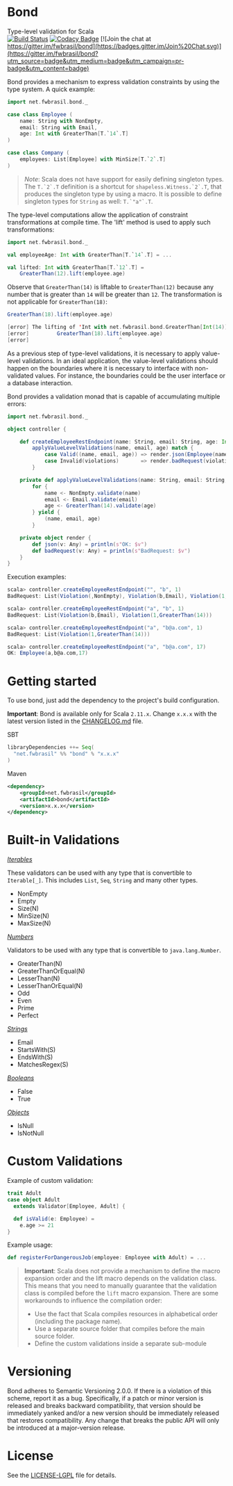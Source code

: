Bond  
====  
Type-level validation for Scala  
[![Build Status](https://secure.travis-ci.org/fwbrasil/bond.png)](http://travis-ci.org/fwbrasil/bond)
[![Codacy Badge](https://www.codacy.com/project/badge/eb4d686ffc7949b48516a806f0e2412c)](https://www.codacy.com/public/fwbrasil/bond)
[![Join the chat at https://gitter.im/fwbrasil/bond](https://badges.gitter.im/Join%20Chat.svg)](https://gitter.im/fwbrasil/bond?utm_source=badge&utm_medium=badge&utm_campaign=pr-badge&utm_content=badge)

Bond provides a mechanism to express validation constraints by using the type system. A quick example:

```scala
import net.fwbrasil.bond._

case class Employee (
    name: String with NonEmpty,
    email: String with Email,
    age: Int with GreaterThan[T.`14`.T]
)

case class Company (
    employees: List[Employee] with MinSize[T.`2`.T]
)
```

> *Note*: Scala does not have support for easily defining singleton types. The ```T.`2`.T``` definition is a shortcut for ```shapeless.Witness.`2`.T```, that produces the singleton type by using a macro. It is possible to define singleton types for `String` as well: ```T.`"a"`.T```.

The type-level computations allow the application of constraint transformations at compile time. The 'lift' method is used to apply such transformations:

```scala
import net.fwbrasil.bond._

val employeeAge: Int with GreaterThan[T.`14`.T] = ...

val lifted: Int with GreaterThan[T.`12`.T] =
    GreaterThan(12).lift(employee.age)
```

Observe that `GreaterThan(14)` is liftable to `GreaterThan(12)` because any number that is greater than `14` will be greater than `12`. The transformation is not applicable for `GreaterThan(18)`:

```scala
GreaterThan(18).lift(employee.age)

[error] The lifting of 'Int with net.fwbrasil.bond.GreaterThan[Int(14)]'' to 'net.fwbrasil.bond.GreaterThan[Int(18)]' is not valid (Bond)
[error]         GreaterThan(18).lift(employee.age)
[error]                             ^
```

As a previous step of type-level validations, it is necessary to apply value-level validations. In an ideal application, the value-level validations should happen on the boundaries where it is necessary to interface with non-validated values. For instance, the boundaries could be the user interface or a database interaction.

Bond provides a validation monad that is capable of accumulating multiple errors:

```scala
import net.fwbrasil.bond._

object controller {

    def createEmployeeRestEndpoint(name: String, email: String, age: Int) =
        applyValueLevelValidations(name, email, age) match {
            case Valid((name, email, age)) => render.json(Employee(name, email, age))
            case Invalid(violations)       => render.badRequest(violations)
        }

    private def applyValueLevelValidations(name: String, email: String, age: Int): Result[(String with NonEmpty, String with Email, Int with GreaterThan[T.`14`.T])] =
        for {
            name <- NonEmpty.validate(name)
            email <- Email.validate(email)
            age <- GreaterThan(14).validate(age)
        } yield {
            (name, email, age)
        }

    private object render { 
        def json(v: Any) = println(s"OK: $v")
        def badRequest(v: Any) = println(s"BadRequest: $v") 
    } 
}
```

Execution examples:

```scala
scala> controller.createEmployeeRestEndpoint("", "b", 1)
BadRequest: List(Violation(,NonEmpty), Violation(b,Email), Violation(1,GreaterThan(14)))

scala> controller.createEmployeeRestEndpoint("a", "b", 1)
BadRequest: List(Violation(b,Email), Violation(1,GreaterThan(14)))

scala> controller.createEmployeeRestEndpoint("a", "b@a.com", 1)
BadRequest: List(Violation(1,GreaterThan(14)))

scala> controller.createEmployeeRestEndpoint("a", "b@a.com", 17)
OK: Employee(a,b@a.com,17)
```

# Getting started #

To use bond, just add the dependency to the project's build configuration.

__Important__: Bond is available only for Scala `2.11.x`. Change ```x.x.x``` with the latest version listed in the [CHANGELOG.md](https://github.com/fwbrasil/bond/blob/master/CHANGELOG.md) file.

SBT

```scala
libraryDependencies ++= Seq(
  "net.fwbrasil" %% "bond" % "x.x.x"
)
```

Maven

```xml
<dependency>
    <groupId>net.fwbrasil</groupId>
    <artifactId>bond</artifactId>
    <version>x.x.x</version>
</dependency>
```

# Built-in Validations #

*[Iterables](https://github.com/fwbrasil/bond/blob/v0.0.1/src/main/scala/net/fwbrasil/bond/Iterables.scala)*

These validators can be used with any type that is convertible to `Iterable[_]`. This includes `List`, `Seq`, `String` and many other types.

* NonEmpty
* Empty
* Size(N)
* MinSize(N)
* MaxSize(N)

*[Numbers](https://github.com/fwbrasil/bond/blob/v0.0.1/src/main/scala/net/fwbrasil/bond/Numbers.scala)*

Validators to be used with any type that is convertible to `java.lang.Number`.

* GreaterThan(N)
* GreaterThanOrEqual(N)
* LesserThan(N)
* LesserThanOrEqual(N)
* Odd
* Even
* Prime
* Perfect

*[Strings](https://github.com/fwbrasil/bond/blob/v0.0.1/src/main/scala/net/fwbrasil/bond/Strings.scala)*

* Email
* StartsWith(S)
* EndsWith(S)
* MatchesRegex(S)

*[Booleans](https://github.com/fwbrasil/bond/blob/v0.0.1/src/main/scala/net/fwbrasil/bond/Booleans.scala)*

* False
* True

*[Objects](https://github.com/fwbrasil/bond/blob/v0.0.1/src/main/scala/net/fwbrasil/bond/Objects.scala)*

* IsNull
* IsNotNull

# Custom Validations #

Example of custom validation:

```scala
trait Adult
case object Adult
  extends Validator[Employee, Adult] {

  def isValid(e: Employee) =
    e.age >= 21
}
```

Example usage:

```scala
def registerForDangerousJob(employee: Employee with Adult) = ...
```

> **Important**: Scala does not provide a mechanism to define the macro expansion order and the lift macro depends on the validation class. This means that you need to manually guarantee that the validation class is compiled before the `lift` macro expansion. There are some workarounds to influence the compilation order:
> 
> * Use the fact that Scala compiles resources in alphabetical order (including the package name).
> * Use a separate source folder that compiles before the main source folder.
> * Define the custom validations inside a separate sub-module


# Versioning #

Bond adheres to Semantic Versioning 2.0.0. If there is a violation of this scheme, report it as a bug. Specifically, if a patch or minor version is released and breaks backward compatibility, that version should be immediately yanked and/or a new version should be immediately released that restores compatibility. Any change that breaks the public API will only be introduced at a major-version release.


# License #

See the [LICENSE-LGPL](https://github.com/fwbrasil/bond/blob/master/LICENSE-LGPL.txt) file for details.
